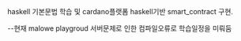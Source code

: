 haskell 기본문법 학습 및 cardano플랫폼 haskell기반 smart_contract 구현.

--현재 malowe playgroud 서버문제로 인한 컴파일오류로 학습일정을 미뤄둠
